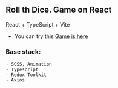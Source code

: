 ## Roll th Dice. Game on React
React + TypeScript + Vite

- You can try this [Game is here](https://mmhlko.github.io/roll_the_dice/)

### Base stack:
    - SCSS, Animation
    - Typescript
    - Redux Toolkit
    - Axios